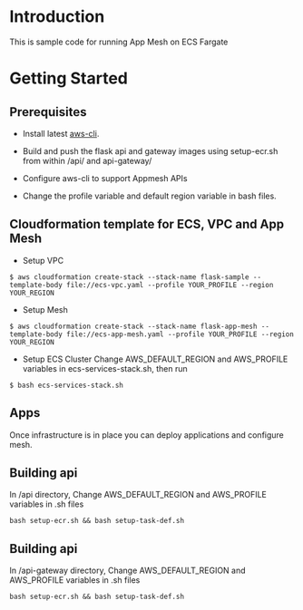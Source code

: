 # Introduction

This is sample code for running App Mesh on ECS Fargate

# Getting Started

## Prerequisites

- Install latest [aws-cli](https://docs.aws.amazon.com/cli/latest/userguide/installing.html).

- Build and push the flask api and gateway images using setup-ecr.sh from within /api/ and api-gateway/
- Configure aws-cli to support Appmesh APIs
- Change the profile variable and default region variable in bash files.

## Cloudformation template for ECS, VPC and App Mesh

- Setup VPC

```
$ aws cloudformation create-stack --stack-name flask-sample --template-body file://ecs-vpc.yaml --profile YOUR_PROFILE --region YOUR_REGION
```

- Setup Mesh

```
$ aws cloudformation create-stack --stack-name flask-app-mesh --template-body file://ecs-app-mesh.yaml --profile YOUR_PROFILE --region YOUR_REGION
```

- Setup ECS Cluster
  Change AWS_DEFAULT_REGION and AWS_PROFILE variables in ecs-services-stack.sh, then run

```
$ bash ecs-services-stack.sh
```

## Apps

Once infrastructure is in place you can deploy applications and configure mesh.

## Building api

In /api directory, Change AWS_DEFAULT_REGION and AWS_PROFILE variables in .sh files

```
bash setup-ecr.sh && bash setup-task-def.sh
```

## Building api

In /api-gateway directory, Change AWS_DEFAULT_REGION and AWS_PROFILE variables in .sh files

```
bash setup-ecr.sh && bash setup-task-def.sh
```
